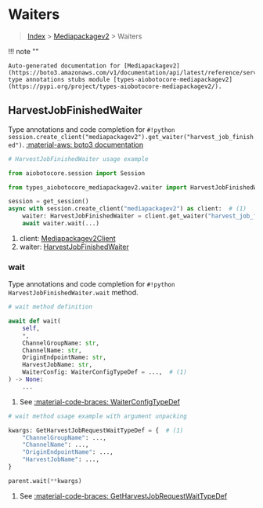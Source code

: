 # Waiters

> [Index](../README.md) > [Mediapackagev2](./README.md) > Waiters

!!! note ""

    Auto-generated documentation for [Mediapackagev2](https://boto3.amazonaws.com/v1/documentation/api/latest/reference/services/mediapackagev2.html#mediapackagev2)
    type annotations stubs module [types-aiobotocore-mediapackagev2](https://pypi.org/project/types-aiobotocore-mediapackagev2/).

## HarvestJobFinishedWaiter

Type annotations and code completion for `#!python session.create_client("mediapackagev2").get_waiter("harvest_job_finished")`.
[:material-aws: boto3 documentation](https://boto3.amazonaws.com/v1/documentation/api/latest/reference/services/mediapackagev2/waiter/HarvestJobFinished.html#Mediapackagev2.Waiter.HarvestJobFinished)

```python
# HarvestJobFinishedWaiter usage example

from aiobotocore.session import Session

from types_aiobotocore_mediapackagev2.waiter import HarvestJobFinishedWaiter

session = get_session()
async with session.create_client("mediapackagev2") as client:  # (1)
    waiter: HarvestJobFinishedWaiter = client.get_waiter("harvest_job_finished")  # (2)
    await waiter.wait(...)
```

1. client: [Mediapackagev2Client](./client.md)
2. waiter: [HarvestJobFinishedWaiter](./waiters.md#harvestjobfinishedwaiter)


### wait

Type annotations and code completion for `#!python HarvestJobFinishedWaiter.wait` method.

```python
# wait method definition

await def wait(
    self,
    *,
    ChannelGroupName: str,
    ChannelName: str,
    OriginEndpointName: str,
    HarvestJobName: str,
    WaiterConfig: WaiterConfigTypeDef = ...,  # (1)
) -> None:
    ...
```

1. See [:material-code-braces: WaiterConfigTypeDef](./type_defs.md#waiterconfigtypedef)


```python
# wait method usage example with argument unpacking

kwargs: GetHarvestJobRequestWaitTypeDef = {  # (1)
    "ChannelGroupName": ...,
    "ChannelName": ...,
    "OriginEndpointName": ...,
    "HarvestJobName": ...,
}

parent.wait(**kwargs)
```

1. See [:material-code-braces: GetHarvestJobRequestWaitTypeDef](./type_defs.md#getharvestjobrequestwaittypedef)
